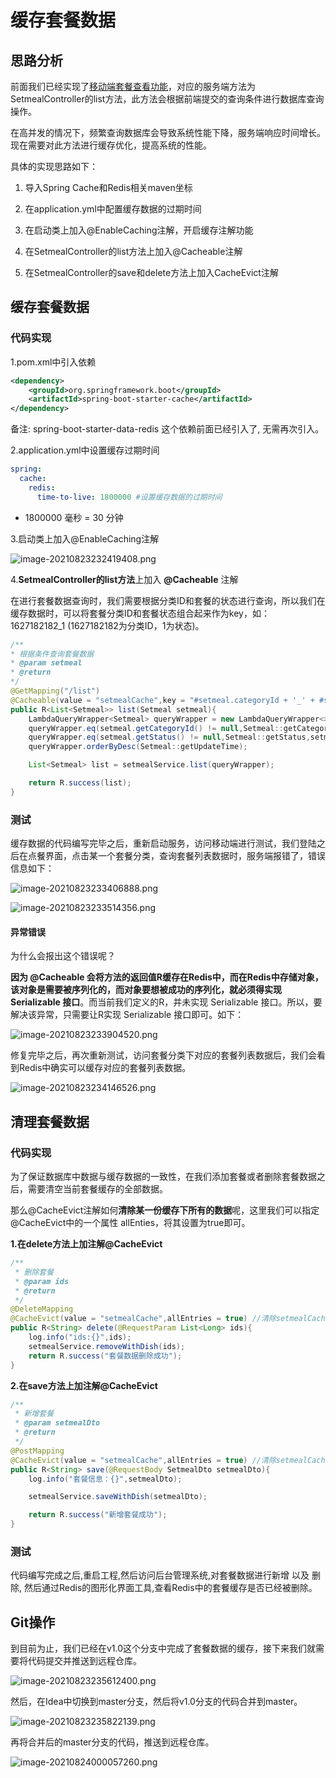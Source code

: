 # 缓存套餐数据

## 思路分析

前面我们已经实现了[移动端套餐查看功能](../../../../JAVA/3.Web框架/项目%20&%20实战案例/瑞吉外卖/24.移动端之菜品展示.md#根据分类id查询套餐)，对应的服务端方法为SetmealController的list方法，此方法会根据前端提交的查询条件进行数据库查询操作。

在高并发的情况下，频繁查询数据库会导致系统性能下降，服务端响应时间增长。现在需要对此方法进行缓存优化，提高系统的性能。

具体的实现思路如下：

1. 导入Spring Cache和Redis相关maven坐标

2. 在application.yml中配置缓存数据的过期时间

3. 在启动类上加入@EnableCaching注解，开启缓存注解功能

4. 在SetmealController的list方法上加入@Cacheable注解

5. 在SetmealController的save和delete方法上加入CacheEvict注解



## 缓存套餐数据

### 代码实现

1.pom.xml中引入依赖

```xml
<dependency>
    <groupId>org.springframework.boot</groupId>
    <artifactId>spring-boot-starter-cache</artifactId>
</dependency>
```

备注: spring-boot-starter-data-redis 这个依赖前面已经引入了, 无需再次引入。


2.application.yml中设置缓存过期时间

```yml
spring:  
  cache:
    redis:
      time-to-live: 1800000 #设置缓存数据的过期时间
```

- 1800000 毫秒 = 30 分钟


3.启动类上加入@EnableCaching注解

![image-20210823232419408.png](../../../../_resources/image-20210823232419408.png)

4.**SetmealController的list方法**上加入 **@Cacheable** 注解

在进行套餐数据查询时，我们需要根据分类ID和套餐的状态进行查询，所以我们在缓存数据时，可以将套餐分类ID和套餐状态组合起来作为key，如： 1627182182_1 (1627182182为分类ID，1为状态)。

```java
/**
* 根据条件查询套餐数据
* @param setmeal
* @return
*/
@GetMapping("/list")
@Cacheable(value = "setmealCache",key = "#setmeal.categoryId + '_' + #setmeal.status")
public R<List<Setmeal>> list(Setmeal setmeal){
    LambdaQueryWrapper<Setmeal> queryWrapper = new LambdaQueryWrapper<>();
    queryWrapper.eq(setmeal.getCategoryId() != null,Setmeal::getCategoryId,setmeal.getCategoryId());
    queryWrapper.eq(setmeal.getStatus() != null,Setmeal::getStatus,setmeal.getStatus());
    queryWrapper.orderByDesc(Setmeal::getUpdateTime);

    List<Setmeal> list = setmealService.list(queryWrapper);

    return R.success(list);
}
```



### 测试

缓存数据的代码编写完毕之后，重新启动服务，访问移动端进行测试，我们登陆之后在点餐界面，点击某一个套餐分类，查询套餐列表数据时，服务端报错了，错误信息如下： 

![image-20210823233406888.png](../../../../_resources/image-20210823233406888.png)

![image-20210823233514356.png](../../../../_resources/image-20210823233514356.png)

#### 异常错误

为什么会报出这个错误呢？

**因为 @Cacheable 会将方法的返回值R缓存在Redis中，而在Redis中存储对象，该对象是需要被序列化的，而对象要想被成功的序列化，就必须得实现 Serializable 接口**。而当前我们定义的R，并未实现 Serializable 接口。所以，要解决该异常，只需要让R实现  Serializable 接口即可。如下： 

![image-20210823233904520.png](../../../../_resources/image-20210823233904520.png)

修复完毕之后，再次重新测试，访问套餐分类下对应的套餐列表数据后，我们会看到Redis中确实可以缓存对应的套餐列表数据。

![image-20210823234146526.png](../../../../_resources/image-20210823234146526.png)


## 清理套餐数据

### 代码实现

为了保证数据库中数据与缓存数据的一致性，在我们添加套餐或者删除套餐数据之后，需要清空当前套餐缓存的全部数据。

那么@CacheEvict注解如何**清除某一份缓存下所有的数据**呢，这里我们可以指定@CacheEvict中的一个属性 allEnties，将其设置为true即可。

**1.在delete方法上加注解@CacheEvict**

```java
/**
 * 删除套餐
 * @param ids
 * @return
 */
@DeleteMapping
@CacheEvict(value = "setmealCache",allEntries = true) //清除setmealCache名称下,所有的缓存数据
public R<String> delete(@RequestParam List<Long> ids){
    log.info("ids:{}",ids);
    setmealService.removeWithDish(ids);
    return R.success("套餐数据删除成功");
}
```



**2.在save方法上加注解@CacheEvict**

```java
/**
 * 新增套餐
 * @param setmealDto
 * @return
 */
@PostMapping
@CacheEvict(value = "setmealCache",allEntries = true) //清除setmealCache名称下,所有的缓存数据
public R<String> save(@RequestBody SetmealDto setmealDto){
    log.info("套餐信息：{}",setmealDto);

    setmealService.saveWithDish(setmealDto);

    return R.success("新增套餐成功");
}
```



### 测试

代码编写完成之后,重启工程,然后访问后台管理系统,对套餐数据进行新增 以及 删除, 然后通过Redis的图形化界面工具,查看Redis中的套餐缓存是否已经被删除。

## Git操作

到目前为止，我们已经在v1.0这个分支中完成了套餐数据的缓存，接下来我们就需要将代码提交并推送到远程仓库。

![image-20210823235612400.png](../../../../_resources/image-20210823235612400.png)

然后，在Idea中切换到master分支，然后将v1.0分支的代码合并到master。

![image-20210823235822139.png](../../../../_resources/image-20210823235822139.png)

再将合并后的master分支的代码，推送到远程仓库。

![image-20210824000057260.png](../../../../_resources/image-20210824000057260.png)

